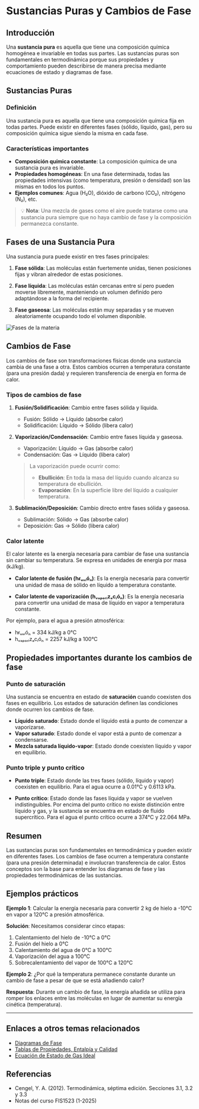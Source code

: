 # Sustancias Puras y Cambios de Fase

## Introducción

Una **sustancia pura** es aquella que tiene una composición química homogénea e invariable en todas sus partes. Las sustancias puras son fundamentales en termodinámica porque sus propiedades y comportamiento pueden describirse de manera precisa mediante ecuaciones de estado y diagramas de fase.

## Sustancias Puras

### Definición

Una sustancia pura es aquella que tiene una composición química fija en todas partes. Puede existir en diferentes fases (sólido, líquido, gas), pero su composición química sigue siendo la misma en cada fase.

### Características importantes

- **Composición química constante**: La composición química de una sustancia pura es invariable.
- **Propiedades homogéneas**: En una fase determinada, todas las propiedades intensivas (como temperatura, presión o densidad) son las mismas en todos los puntos.
- **Ejemplos comunes**: Agua (H₂O), dióxido de carbono (CO₂), nitrógeno (N₂), etc.

> 💡 **Nota**: Una mezcla de gases como el aire puede tratarse como una sustancia pura siempre que no haya cambio de fase y la composición permanezca constante.

## Fases de una Sustancia Pura

Una sustancia pura puede existir en tres fases principales:

1. **Fase sólida**: Las moléculas están fuertemente unidas, tienen posiciones fijas y vibran alrededor de estas posiciones.
   
2. **Fase líquida**: Las moléculas están cercanas entre sí pero pueden moverse libremente, manteniendo un volumen definido pero adaptándose a la forma del recipiente.
   
3. **Fase gaseosa**: Las moléculas están muy separadas y se mueven aleatoriamente ocupando todo el volumen disponible.

![Fases de la materia](/home/fcamaggi/code/Termo/Termodinamica/_page_28_Figure_0.jpeg)

## Cambios de Fase

Los cambios de fase son transformaciones físicas donde una sustancia cambia de una fase a otra. Estos cambios ocurren a temperatura constante (para una presión dada) y requieren transferencia de energía en forma de calor.

### Tipos de cambios de fase

1. **Fusión/Solidificación**: Cambio entre fases sólida y líquida.
   - Fusión: Sólido → Líquido (absorbe calor)
   - Solidificación: Líquido → Sólido (libera calor)

2. **Vaporización/Condensación**: Cambio entre fases líquida y gaseosa.
   - Vaporización: Líquido → Gas (absorbe calor)
   - Condensación: Gas → Líquido (libera calor)
   
   > La vaporización puede ocurrir como:
   > - **Ebullición**: En toda la masa del líquido cuando alcanza su temperatura de ebullición.
   > - **Evaporación**: En la superficie libre del líquido a cualquier temperatura.

3. **Sublimación/Deposición**: Cambio directo entre fases sólida y gaseosa.
   - Sublimación: Sólido → Gas (absorbe calor)
   - Deposición: Gas → Sólido (libera calor)

### Calor latente

El calor latente es la energía necesaria para cambiar de fase una sustancia sin cambiar su temperatura. Se expresa en unidades de energía por masa (kJ/kg).

- **Calor latente de fusión (hᵳᵤₛᵢóₙ)**: Es la energía necesaria para convertir una unidad de masa de sólido en líquido a temperatura constante.

- **Calor latente de vaporización (hᵥₐₚₒᵣᵢzₐcᵢóₙ)**: Es la energía necesaria para convertir una unidad de masa de líquido en vapor a temperatura constante.

Por ejemplo, para el agua a presión atmosférica:
- hᵳᵤₛᵢóₙ = 334 kJ/kg a 0°C
- hᵥₐₚₒᵣᵢzₐcᵢóₙ = 2257 kJ/kg a 100°C

## Propiedades importantes durante los cambios de fase

### Punto de saturación

Una sustancia se encuentra en estado de **saturación** cuando coexisten dos fases en equilibrio. Los estados de saturación definen las condiciones donde ocurren los cambios de fase.

- **Líquido saturado**: Estado donde el líquido está a punto de comenzar a vaporizarse.
- **Vapor saturado**: Estado donde el vapor está a punto de comenzar a condensarse.
- **Mezcla saturada líquido-vapor**: Estado donde coexisten líquido y vapor en equilibrio.

### Punto triple y punto crítico

- **Punto triple**: Estado donde las tres fases (sólido, líquido y vapor) coexisten en equilibrio. Para el agua ocurre a 0.01°C y 0.6113 kPa.

- **Punto crítico**: Estado donde las fases líquida y vapor se vuelven indistinguibles. Por encima del punto crítico no existe distinción entre líquido y gas, y la sustancia se encuentra en estado de fluido supercrítico. Para el agua el punto crítico ocurre a 374°C y 22.064 MPa.

## Resumen

Las sustancias puras son fundamentales en termodinámica y pueden existir en diferentes fases. Los cambios de fase ocurren a temperatura constante (para una presión determinada) e involucran transferencia de calor. Estos conceptos son la base para entender los diagramas de fase y las propiedades termodinámicas de las sustancias.

## Ejemplos prácticos

**Ejemplo 1**: Calcular la energía necesaria para convertir 2 kg de hielo a -10°C en vapor a 120°C a presión atmosférica.

**Solución**: Necesitamos considerar cinco etapas:
1. Calentamiento del hielo de -10°C a 0°C
2. Fusión del hielo a 0°C
3. Calentamiento del agua de 0°C a 100°C
4. Vaporización del agua a 100°C
5. Sobrecalentamiento del vapor de 100°C a 120°C

**Ejemplo 2**: ¿Por qué la temperatura permanece constante durante un cambio de fase a pesar de que se está añadiendo calor?

**Respuesta**: Durante un cambio de fase, la energía añadida se utiliza para romper los enlaces entre las moléculas en lugar de aumentar su energía cinética (temperatura).

---

## Enlaces a otros temas relacionados
- [Diagramas de Fase](2_Diagramas_Fase.md)
- [Tablas de Propiedades, Entalpía y Calidad](3_Tablas_Propiedades.md)
- [Ecuación de Estado de Gas Ideal](4_Gas_Ideal.md)

## Referencias
- Cengel, Y. A. (2012). Termodinámica, séptima edición. Secciones 3.1, 3.2 y 3.3
- Notas del curso FIS1523 (1-2025)
